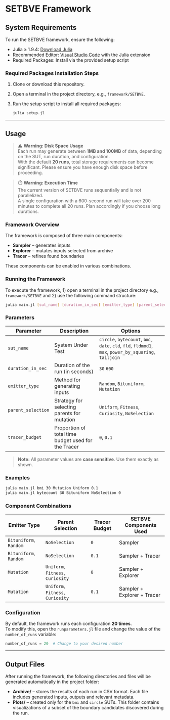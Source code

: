 # SETBVE Framework

## System Requirements

To run the SETBVE framework, ensure the following:

- Julia ≥ 1.9.4: [Download Julia](https://julialang.org/downloads/)
- Recommended Editor: [Visual Studio Code](https://code.visualstudio.com/) with the Julia extension
- Required Packages: Install via the provided setup script

### Required Packages Installation Steps

1. Clone or download this repository.
2. Open a terminal in the project directory, e.g., `framework/SETBVE`.
3. Run the setup script to install all required packages:

   ```bash
   julia setup.jl
   ```

---

## Usage

> ⚠️ **Warning: Disk Space Usage**  
> Each run may generate between **1MB and 100MB** of data, depending on the SUT, run duration, and configuration.  
> With the default **20 runs**, total storage requirements can become significant. Please ensure you have enough disk space before proceeding.

> ⏱️ **Warning: Execution Time**  
> The current version of SETBVE runs sequentially and is not parallelized.  
> A single configuration with a 600-second run will take over 200 minutes to complete all 20 runs. Plan accordingly if you choose long durations.

### Framework Overview

The framework is composed of three main components:

- **Sampler** – generates inputs
- **Explorer** – mutates inputs selected from archive
- **Tracer** – refines found boundaries 

These components can be enabled in various combinations.

### Running the Framework

To execute the framework, 1) open a terminal in the project directory e.g., `framework/SETBVE` and 2) use the following command structure:

```bash
julia main.jl [sut_name] [duration_in_sec] [emitter_type] [parent_selection] [tracer_budget]
```

### Parameters

| Parameter            | Description                                                                                       | Options                                                                                     |
|----------------------|---------------------------------------------------------------------------------------------------|---------------------------------------------------------------------------------------------|
| `sut_name`           | System Under Test                                                                                 | `circle`, `bytecount`, `bmi`, `date`, `cld`, `fld`, `fldmod1`, `max`, `power_by_squaring`, `tailjoin` |
| `duration_in_sec`    | Duration of the run (in seconds)                                                                  | `30` `600`                                                                                 |
| `emitter_type`       | Method for generating inputs                                                                      | `Random`, `Bituniform`, `Mutation`                                                         |
| `parent_selection`   | Strategy for selecting parents for mutation                                                       | `Uniform`, `Fitness`, `Curiosity`, `NoSelection`                                           |
| `tracer_budget`      | Proportion of total time budget used for the Tracer                               | `0`, `0.1`                                                                                  |

> **Note:** All parameter values are **case sensitive**. Use them exactly as shown.

### Examples

```bash
julia main.jl bmi 30 Mutation Uniform 0.1
julia main.jl bytecount 30 Bituniform NoSelection 0
```

### Component Combinations

| Emitter Type         | Parent Selection            | Tracer Budget | SETBVE Components Used            |
|----------------------|-----------------------------|---------------|----------------------------------|
| `Bituniform`, `Random` | `NoSelection`                | `0`           | Sampler                     |
| `Bituniform`, `Random` | `NoSelection`                | `0.1`         | Sampler + Tracer                 |
| `Mutation`             | `Uniform`, `Fitness`, `Curiosity` | `0`           | Sampler + Explorer               |
| `Mutation`             | `Uniform`, `Fitness`, `Curiosity` | `0.1`         | Sampler + Explorer + Tracer      |


### Configuration

By default, the framework runs each configuration **20 times**.  
To modify this, open the `runparameters.jl` file and change the value of the `number_of_runs` variable:

```julia
number_of_runs = 20  # Change to your desired number
```
---

## Output Files

After running the framework, the following directories and files will be generated automatically in the project folder:

- **Archive/** – stores the results of each run in CSV format. Each file includes generated inputs, outputs and relevant metadata.
- **Plots/** – created only for the `bmi` and `circle` SUTs. This folder contains visualizations of a subset of the boundary candidates discovered during the run.